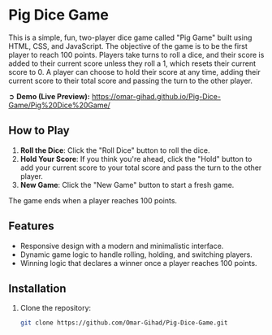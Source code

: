 # Pig Dice Game

This is a simple, fun, two-player dice game called "Pig Game" built using HTML, CSS, and JavaScript. The objective of the game is to be the first player to reach 100 points. Players take turns to roll a dice, and their score is added to their current score unless they roll a 1, which resets their current score to 0. A player can choose to hold their score at any time, adding their current score to their total score and passing the turn to the other player.

➲ **Demo (Live Preview):** <a href="https://omar-gihad.github.io/Pig-Dice-Game/Pig%20Dice%20Game/" target="_blank">https://omar-gihad.github.io/Pig-Dice-Game/Pig%20Dice%20Game/</a> 

## How to Play

1. **Roll the Dice**: Click the "Roll Dice" button to roll the dice.
2. **Hold Your Score**: If you think you're ahead, click the "Hold" button to add your current score to your total score and pass the turn to the other player.
3. **New Game**: Click the "New Game" button to start a fresh game.

The game ends when a player reaches 100 points.

## Features

- Responsive design with a modern and minimalistic interface.
- Dynamic game logic to handle rolling, holding, and switching players.
- Winning logic that declares a winner once a player reaches 100 points.

## Installation

1. Clone the repository:
   ```bash
   git clone https://github.com/Omar-Gihad/Pig-Dice-Game.git

